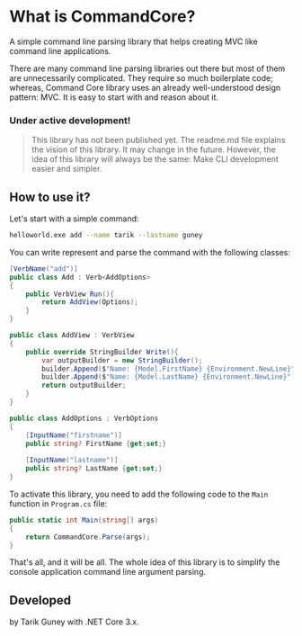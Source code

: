 # What is CommandCore?

A simple command line parsing library that helps creating MVC like command line applications.

There are many command line parsing libraries out there but most of them are unnecessarily complicated. They require so much boilerplate code; whereas, Command Core library uses an already well-understood design pattern: MVC. It is easy to start with and reason about it.

### Under active development!
> This library has not been published yet. The readme.md file explains the vision of this library. It may change in the future. However, the idea of this library will always be the same: Make CLI development easier and simpler.


## How to use it?

Let's start with a simple command:

```bash
helloworld.exe add --name tarik --lastname guney
```

You can write represent and parse the command with the following classes:

```c#
[VerbName("add")]
public class Add : Verb<AddOptions>
{
    public VerbView Run(){
        return AddView(Options);
    }
}

public class AddView : VerbView
{
    public override StringBuilder Write(){
        var outputBuilder = new StringBuilder();
        builder.Append($"Name: {Model.FirstName} {Environment.NewLine}");
        builder.Append($"Name: {Model.LastName} {Environment.NewLine}");
        return outputBuilder;
    }
}

public class AddOptions : VerbOptions
{
    [InputName("firstname")]
    public string? FirstName {get;set;}
    
    [InputName("lastname")]
    public string? LastName {get;set;}
}
```

To activate this library, you need to add the following code to the `Main` function in `Program.cs` file:

```c#
public static int Main(string[] args)
{
    return CommandCore.Parse(args);
}
```

That's all, and it will be all. The whole idea of this library is to simplify the console application command line argument parsing.

## Developed

by Tarik Guney with .NET Core 3.x.
